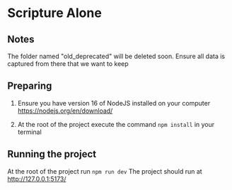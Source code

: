 # Scripture Alone

## Notes

The folder named "old_deprecated" will be deleted soon. Ensure all data is captured from there that we want to keep

## Preparing

1. Ensure you have version 16 of NodeJS installed on your computer https://nodejs.org/en/download/

2. At the root of the project execute the command `npm install` in your terminal


## Running the project

At the root of the project run `npm run dev`
The project should run at http://127.0.0.1:5173/

